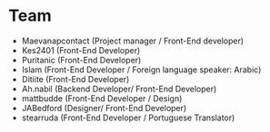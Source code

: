 # Team
- Maevanapcontact (Project manager / Front-End developer)
- Kes2401 (Front-End Developer)
- Puritanic (Front-End Developer)
- Islam (Front-End Developer / Foreign language speaker: Arabic)
- Ditiite (Front-End Developer)
- Ah.nabil (Backend Developer/ Front-End Developer)
- mattbudde (Front-End Developer / Design)
- JABedford (Designer/ Front-End Developer) 
- stearruda (Front-End Developer / Portuguese Translator)
